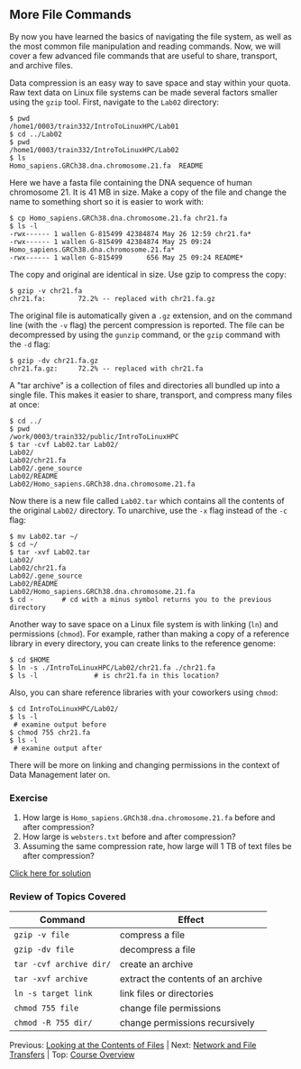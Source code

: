 ## More File Commands

By now you have learned the basics of navigating the file system, as well as the most common file manipulation and reading commands. Now, we will cover a few advanced file commands that are useful to share, transport, and archive files.

Data compression is an easy way to save space and stay within your quota. Raw text data on Linux file systems can be made several factors smaller using the `gzip` tool. First, navigate to the `Lab02` directory:

```
$ pwd
/home1/0003/train332/IntroToLinuxHPC/Lab01
$ cd ../Lab02
$ pwd
/home1/0003/train332/IntroToLinuxHPC/Lab02
$ ls
Homo_sapiens.GRCh38.dna.chromosome.21.fa  README
```

Here we have a fasta file containing the DNA sequence of human chromosome 21. It is 41 MB in size. Make a copy of the file and change the name to something short so it is easier to work with:

```
$ cp Homo_sapiens.GRCh38.dna.chromosome.21.fa chr21.fa
$ ls -l
-rwx------ 1 wallen G-815499 42384874 May 26 12:59 chr21.fa*
-rwx------ 1 wallen G-815499 42384874 May 25 09:24 Homo_sapiens.GRCh38.dna.chromosome.21.fa*
-rwx------ 1 wallen G-815499      656 May 25 09:24 README*
```

The copy and original are identical in size. Use gzip to compress the copy:

```
$ gzip -v chr21.fa
chr21.fa:        72.2% -- replaced with chr21.fa.gz
```

The original file is automatically given a `.gz` extension, and on the command line (with the `-v` flag) the percent compression is reported. The file can be decompressed by using the `gunzip` command, or the `gzip` command with the `-d` flag:

```
$ gzip -dv chr21.fa.gz
chr21.fa.gz:     72.2% -- replaced with chr21.fa
```

A "tar archive" is a collection of files and directories all bundled up into a single file. This makes it easier to share, transport, and compress many files at once:

```
$ cd ../
$ pwd 
/work/0003/train332/public/IntroToLinuxHPC
$ tar -cvf Lab02.tar Lab02/
Lab02/
Lab02/chr21.fa
Lab02/.gene_source
Lab02/README
Lab02/Homo_sapiens.GRCh38.dna.chromosome.21.fa
```

Now there is a new file called `Lab02.tar` which contains all the contents of the original `Lab02/` directory. To unarchive, use the `-x` flag instead of the `-c` flag:

```
$ mv Lab02.tar ~/
$ cd ~/
$ tar -xvf Lab02.tar
Lab02/
Lab02/chr21.fa
Lab02/.gene_source
Lab02/README
Lab02/Homo_sapiens.GRCh38.dna.chromosome.21.fa
$ cd -       # cd with a minus symbol returns you to the previous directory
```

Another way to save space on a Linux file system is with linking (`ln`) and permissions (`chmod`). For example, rather than making a copy of a reference library in every directory, you can create links to the reference genome:

```
$ cd $HOME
$ ln -s ./IntroToLinuxHPC/Lab02/chr21.fa ./chr21.fa
$ ls -l              # is chr21.fa in this location?
```

Also, you can share reference libraries with your coworkers using `chmod`:

```
$ cd IntroToLinuxHPC/Lab02/
$ ls -l
 # examine output before
$ chmod 755 chr21.fa
$ ls -l
 # examine output after
```

There will be more on linking and changing permissions in the context of Data Management later on.

### Exercise

1. How large is `Homo_sapiens.GRCh38.dna.chromosome.21.fa` before and after compression?
2. How large is `websters.txt` before and after compression?
3. Assuming the same compression rate, how large will 1 TB of text files be after compression?

[Click here for solution](intro_to_linux_05_solution.md)

### Review of Topics Covered

| Command                 | Effect     |
|-------------------------|------------|
| `gzip -v file`          | compress a file |
| `gzip -dv file`         | decompress a file |
| `tar -cvf archive dir/` | create an archive |
| `tar -xvf archive`      | extract the contents of an archive |
| `ln -s target link`     | link files or directories |
| `chmod 755 file`        | change file permissions |
| `chmod -R 755 dir/`     | change permissions recursively |


Previous: [Looking at the Contents of Files](intro_to_linux_04.md) | Next: [Network and File Transfers](intro_to_linux_06.md) | Top: [Course Overview](../../index.md)

